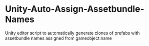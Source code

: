 # Unity-Auto-Assign-Assetbundle-Names
Unity editor script to automatically generate clones of prefabs with assetbundle names assigned from gameobject.name
